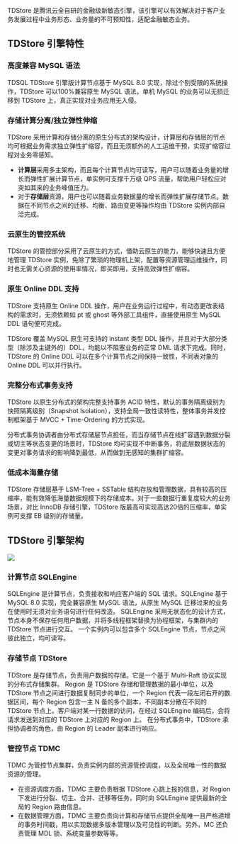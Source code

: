 
TDStore 是腾讯云全自研的金融级新敏态引擎，该引擎可以有效解决对于客户业务发展过程中业务形态、业务量的不可预知性，适配金融敏态业务。

## TDStore 引擎特性
### 高度兼容 MySQL 语法
TDSQL TDStore 引擎版计算节点基于 MySQL 8.0 实现，除过个别受限的系统操作，TDStore 可以100%兼容原生 MySQL 语法。单机 MySQL 的业务可以无损迁移到 TDStore 上，真正实现对业务应用无入侵。

###  存储计算分离/独立弹性伸缩
TDStore 采用计算和存储分离的原生分布式的架构设计，计算层和存储层的节点均可根据业务需求独立弹性扩缩容，而且无须额外的人工运维干预，实现扩缩容过程对业务零感知。

- **计算层**采用多主架构，而且每个计算节点均可读写，用户可以随着业务量的增长而弹性扩展计算节点，单实例可支撑千万级 QPS 流量，帮助用户轻松应对突如其来的业务峰值压力。
- 对于**存储层**资源，用户也可以随着业务数据量的增长而弹性扩展存储节点。数据在不同节点之间的迁移、均衡、路由变更等操作均由 TDStore 实例内部自洽完成。

### 云原生的管控系统
TDStore 的管控部分采用了云原生的方式，借助云原生的能力，能够快速且方便地管理 TDStore 实例，免除了繁琐的物理机上架，配置等资源管理运维操作，同时也无需关心资源的使用率情况，即买即用，支持高效弹性扩缩容。

### 原生 Online DDL 支持
TDStore 支持原生 Online DDL 操作，用户在业务运行过程中，有动态更改表结构的需求时，无须依赖如 pt 或 ghost 等外部工具组件，直接使用原生 MySQL DDL 语句便可完成。

TDStore 覆盖 MySQL 原生可支持的 instant 类型 DDL 操作，并且对于大部分类型（除涉及主键外的）DDL，均能以不阻塞业务的正常 DML 请求下完成。同时，TDStore 的 Online DDL 可以在多个计算节点之间保持一致性，不同表对象的 Online DDL 可以并行执行。

### 完整分布式事务支持
TDStore 以原生分布式的架构完整支持事务 ACID 特性，默认的事务隔离级别为快照隔离级别（Snapshot Isolation），支持全局一致性读特性，整体事务并发控制框架基于 MVCC + Time-Ordering 的方式实现。

分布式事务协调者由分布式存储层节点担任，而当存储节点在线扩容遇到数据分裂或切主等状态变更的场景时，TDStore 均可实现不中断事务，将底层数据状态的变更对事务请求的影响降到最低，从而做到无感知的集群扩缩容。

### 低成本海量存储
TDStore 存储层基于 LSM-Tree + SSTable 结构存放和管理数据，具有较高的压缩率，能有效降低海量数据规模下的存储成本。对于一些数据行重复度较大的业务场景，对比 InnoDB 存储引擎，TDStore 版最高可实现高达20倍的压缩率，单实例可支撑 EB 级别的存储量。

## TDStore 引擎架构
![](https://qcloudimg.tencent-cloud.cn/raw/c88105144930834aa20dac9e21fe2782.png)

### 计算节点 SQLEngine
SQLEngine 是计算节点，负责接收和响应客户端的 SQL 请求。SQLEngine 基于 MySQL 8.0 实现，完全兼容原生 MySQL 语法，从原生 MySQL 迁移过来的业务在使用时无须对业务语句进行任何改造。
SQLEngine 采用无状态化的设计方式，节点本身不保存任何用户数据，并将多线程框架替换为协程框架，与集群内的 TDStore 节点进行交互。
一个实例内可以包含多个 SQLEngine 节点，节点之间彼此独立，均可读写。

### 存储节点 TDStore
TDStore 是存储节点，负责用户数据的存储。它是一个基于 Multi-Raft 协议实现的分布式存储集群。
Region 是 TDStore 存储和管理数据的最小单位，以及 TDStore 节点之间进行数据复制同步的单位，一个 Region 代表一段左闭右开的数据区间，每个 Region 包含一主 N 备的多个副本，不同副本分散在不同的 TDStore 节点上。客户端对某一行数据的访问，在经过 SQLEngine 编码后，会将请求发送到对应的 TDStore 上对应的 Region 上。
在分布式事务中，TDStore 承担协调者的角色，由 Region 的 Leader 副本进行响应。

### 管控节点 TDMC
TDMC 为管控节点集群，负责实例内部的资源管控调度，以及全局唯一性的数据资源的管理。
- 在资源调度方面，TDMC 主要负责根据 TDStore 心跳上报的信息，对 Region 下发进行分裂、切主、合并、迁移等任务，同时向 SQLEngine 提供最新的全局的 Region 路由信息。
- 在数据管理方面，TDMC 主要负责向计算和存储节点提供全局唯一且严格递增的事务时间戳，用以实现数据多版本管理以及可见性的判断。另外，MC 还负责管理 MDL 锁、系统变量参数等等。
